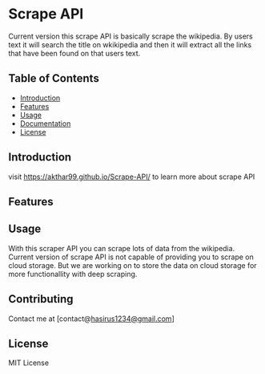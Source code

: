 # Scrape API
Current version this scrape API is basically scrape the wikipedia. By users text it will search the title on wkikipedia and then it will extract all the links that have been found on that users text.

## Table of Contents

- [Introduction](#introduction)
- [Features](#features)
- [Usage](#usage)
- [Documentation](#documentation)
- [License](#license)

## Introduction

visit https://akthar99.github.io/Scrape-API/ to learn more about scrape API 


## Features



## Usage

With this scraper API you can scrape lots of data from the wikipedia.
Current version of scrape API is not capable of providing you to scrape on cloud storage. But we are working on to store the data on cloud storage for more functionallity with deep scraping.

## Contributing

 Contact me at [contact@hasirus1234@gmail.com]

## License
MIT License


